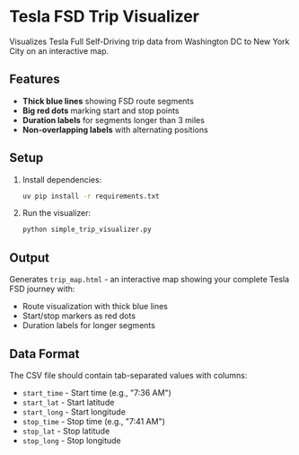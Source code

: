 # Tesla FSD Trip Visualizer

Visualizes Tesla Full Self-Driving trip data from Washington DC to New York City on an interactive map.

## Features

- **Thick blue lines** showing FSD route segments
- **Big red dots** marking start and stop points
- **Duration labels** for segments longer than 3 miles
- **Non-overlapping labels** with alternating positions

## Setup

1. Install dependencies:
   ```bash
   uv pip install -r requirements.txt
   ```

2. Run the visualizer:
   ```bash
   python simple_trip_visualizer.py
   ```

## Output

Generates `trip_map.html` - an interactive map showing your complete Tesla FSD journey with:
- Route visualization with thick blue lines
- Start/stop markers as red dots
- Duration labels for longer segments

## Data Format

The CSV file should contain tab-separated values with columns:
- `start_time` - Start time (e.g., "7:36 AM")
- `start_lat` - Start latitude
- `start_long` - Start longitude  
- `stop_time` - Stop time (e.g., "7:41 AM")
- `stop_lat` - Stop latitude
- `stop_long` - Stop longitude